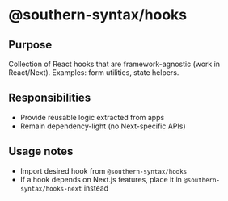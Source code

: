 # @southern-syntax/hooks

## Purpose
Collection of React hooks that are framework-agnostic (work in React/Next). Examples: form utilities, state helpers.

## Responsibilities
- Provide reusable logic extracted from apps
- Remain dependency-light (no Next-specific APIs)

## Usage notes
- Import desired hook from `@southern-syntax/hooks`
- If a hook depends on Next.js features, place it in `@southern-syntax/hooks-next` instead

